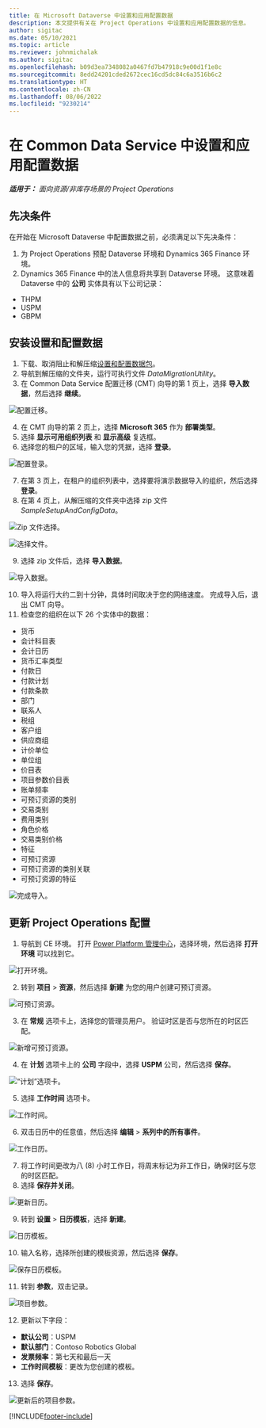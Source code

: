 ```yaml
---
title: 在 Microsoft Dataverse 中设置和应用配置数据
description: 本文提供有关在 Project Operations 中设置和应用配置数据的信息。
author: sigitac
ms.date: 05/10/2021
ms.topic: article
ms.reviewer: johnmichalak
ms.author: sigitac
ms.openlocfilehash: b09d3ea7348082a0467fd7b47918c9e00d1f1e8c
ms.sourcegitcommit: 8edd24201cded2672cec16cd5dc84c6a3516b6c2
ms.translationtype: HT
ms.contentlocale: zh-CN
ms.lasthandoff: 08/06/2022
ms.locfileid: "9230214"
---
```

# <a name="set-up-and-apply-configuration-data-in-the-common-data-service"></a>在 Common Data Service 中设置和应用配置数据 

_**适用于：** 面向资源/非库存场景的 Project Operations_



## <a name="prerequisites"></a>先决条件

在开始在 Microsoft Dataverse 中配置数据之前，必须满足以下先决条件：

1.  为 Project Operations 预配 Dataverse 环境和 Dynamics 365 Finance 环境。
2.  Dynamics 365 Finance 中的法人信息将共享到 Dataverse 环境。 这意味着 Dataverse 中的 **公司** 实体具有以下公司记录：
  - THPM
  - USPM
  - GBPM

## <a name="install-setup-and-configuration-data"></a>安装设置和配置数据

1. 下载、取消阻止和解压缩[设置和配置数据包](https://download.microsoft.com/download/e/2/d/e2da6c98-d5dd-450c-aabe-fd6bf2ba374b/ProjOpsSampleSetupData-%20Integrated%20Latest.zip)。
2. 导航到解压缩的文件夹，运行可执行文件 *DataMigrationUtility*。
3. 在 Common Data Service 配置迁移 (CMT) 向导的第 1 页上，选择 **导入数据**，然后选择 **继续**。

![配置迁移。](./media/1ConfigurationMigration.png)

4. 在 CMT 向导的第 2 页上，选择 **Microsoft 365** 作为 **部署类型**。
5. 选择 **显示可用组织列表** 和 **显示高级** 复选框。
6. 选择您的租户的区域，输入您的凭据，选择 **登录**。

![配置登录。](./media/2ConfigurationSignin.png)

7. 在第 3 页上，在租户的组织列表中，选择要将演示数据导入的组织，然后选择 **登录**。
8. 在第 4 页上，从解压缩的文件夹中选择 zip 文件 *SampleSetupAndConfigData*。

![Zip 文件选择。](./media/3ZipFile.png)

![选择文件。](./media/4SelectAFile.png)

9. 选择 zip 文件后，选择 **导入数据**。

![导入数据。](./media/5ImportData.png)

10. 导入将运行大约二到十分钟，具体时间取决于您的网络速度。 完成导入后，退出 CMT 向导。 
11. 检查您的组织在以下 26 个实体中的数据：

  - 货币
  - 会计科目表
  - 会计日历
  - 货币汇率类型
  - 付款日
  - 付款计划
  - 付款条款
  - 部门
  - 联系人​​
  - 税组
  - 客户组
  - 供应商组
  - 计价单位
  - 单位组
  - 价目表
  - 项目参数价目表
  - 账单频率
  - 可预订资源的类别
  - 交易类别
  - 费用类别
  - 角色价格
  - 交易类别价格
  - 特征
  - 可预订资源
  - 可预订资源的类别关联
  - 可预订资源的特征

![完成导入。](./media/6CompleteImport.png)

## <a name="update-project-operations-configurations"></a>更新 Project Operations 配置

1. 导航到 CE 环境。 打开 [Power Platform 管理中心](https://admin.powerplatform.microsoft.com/environments)，选择环境，然后选择 **打开环境** 可以找到它。 

![打开环境。](./media/7OpenEnvironment.png)

2. 转到 **项目** > **资源**，然后选择 **新建** 为您的用户创建可预订资源。

![可预订资源。](./media/8BookableResources.png)

3. 在 **常规** 选项卡上，选择您的管理员用户。 验证时区是否与您所在的时区匹配。 

![新增可预订资源。](./media/9NewBookableResource.png)

4. 在 **计划** 选项卡上的 **公司** 字段中，选择 **USPM** 公司，然后选择 **保存**。 

![“计划”选项卡。](./media/10SchedulingTab.png)

5. 选择 **工作时间** 选项卡。  

![工作时间。](./media/11WorkHours.png)

6. 双击日历中的任意值，然后选择 **编辑** > **系列中的所有事件**。 

![工作日历。](./media/12WorkCalendar.png)

7. 将工作时间更改为八 (8) 小时工作日，将周末标记为非工作日，确保时区与您的时区匹配。 
8. 选择 **保存并关闭**。

![更新日历。](./media/13UpdateCalendar.png)

9. 转到 **设置** > **日历模板**，选择 **新建**。
 
 ![日历模板。](./media/14CalendarTemplates.png)
 
 10. 输入名称，选择所创建的模板资源，然后选择 **保存**。 
 
 ![保存日历模板。](./media/15SaveCalendarTemplate.png)
 
 11. 转到 **参数**，双击记录。 
 
 ![项目参数。](./media/16ProjectParameters.png)
 
12. 更新以下字段：

 - **默认公司**：USPM
 - **默认部门**：Contoso Robotics Global
 - **发票频率**：第七天和最后一天
 - **工作时间模板**：更改为您创建的模板。

13. 选择 **保存**。 

![更新后的项目参数。](./media/17UpdatedProjectParameters.png)


[!INCLUDE[footer-include](../includes/footer-banner.md)]

